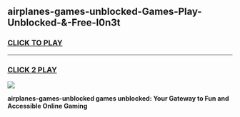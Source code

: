 
## airplanes-games-unblocked-Games-Play-Unblocked-&-Free-l0n3t
<h3>
<a href="https://premium76.site?title=airplanes-games-unblocked&ref=24A">CLICK TO PLAY</a></h3>
<hr>

<h3>
<a href="https://premium76.site?title=airplanes-games-unblocked&ref=24A">CLICK 2 PLAY</a>
  
</h3>

<a href="https://premium76.site?title=airplanes-games-unblocked&ref=24A"><img src="https://clearcache.store/games.png"></a>


**airplanes-games-unblocked games unblocked: Your Gateway to Fun and Accessible Online Gaming**
